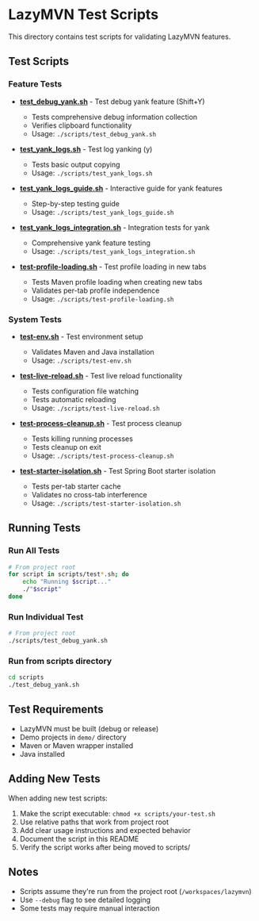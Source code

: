 # LazyMVN Test Scripts

This directory contains test scripts for validating LazyMVN features.

## Test Scripts

### Feature Tests

- **[test_debug_yank.sh](test_debug_yank.sh)** - Test debug yank feature (Shift+Y)
  - Tests comprehensive debug information collection
  - Verifies clipboard functionality
  - Usage: `./scripts/test_debug_yank.sh`

- **[test_yank_logs.sh](test_yank_logs.sh)** - Test log yanking (y)
  - Tests basic output copying
  - Usage: `./scripts/test_yank_logs.sh`

- **[test_yank_logs_guide.sh](test_yank_logs_guide.sh)** - Interactive guide for yank features
  - Step-by-step testing guide
  - Usage: `./scripts/test_yank_logs_guide.sh`

- **[test_yank_logs_integration.sh](test_yank_logs_integration.sh)** - Integration tests for yank
  - Comprehensive yank feature testing
  - Usage: `./scripts/test_yank_logs_integration.sh`

- **[test-profile-loading.sh](test-profile-loading.sh)** - Test profile loading in new tabs
  - Tests Maven profile loading when creating new tabs
  - Validates per-tab profile independence
  - Usage: `./scripts/test-profile-loading.sh`

### System Tests

- **[test-env.sh](test-env.sh)** - Test environment setup
  - Validates Maven and Java installation
  - Usage: `./scripts/test-env.sh`

- **[test-live-reload.sh](test-live-reload.sh)** - Test live reload functionality
  - Tests configuration file watching
  - Tests automatic reloading
  - Usage: `./scripts/test-live-reload.sh`

- **[test-process-cleanup.sh](test-process-cleanup.sh)** - Test process cleanup
  - Tests killing running processes
  - Tests cleanup on exit
  - Usage: `./scripts/test-process-cleanup.sh`

- **[test-starter-isolation.sh](test-starter-isolation.sh)** - Test Spring Boot starter isolation
  - Tests per-tab starter cache
  - Validates no cross-tab interference
  - Usage: `./scripts/test-starter-isolation.sh`

## Running Tests

### Run All Tests
```bash
# From project root
for script in scripts/test*.sh; do
    echo "Running $script..."
    ./"$script"
done
```

### Run Individual Test
```bash
# From project root
./scripts/test_debug_yank.sh
```

### Run from scripts directory
```bash
cd scripts
./test_debug_yank.sh
```

## Test Requirements

- LazyMVN must be built (debug or release)
- Demo projects in `demo/` directory
- Maven or Maven wrapper installed
- Java installed

## Adding New Tests

When adding new test scripts:

1. Make the script executable: `chmod +x scripts/your-test.sh`
2. Use relative paths that work from project root
3. Add clear usage instructions and expected behavior
4. Document the script in this README
5. Verify the script works after being moved to scripts/

## Notes

- Scripts assume they're run from the project root (`/workspaces/lazymvn`)
- Use `--debug` flag to see detailed logging
- Some tests may require manual interaction

